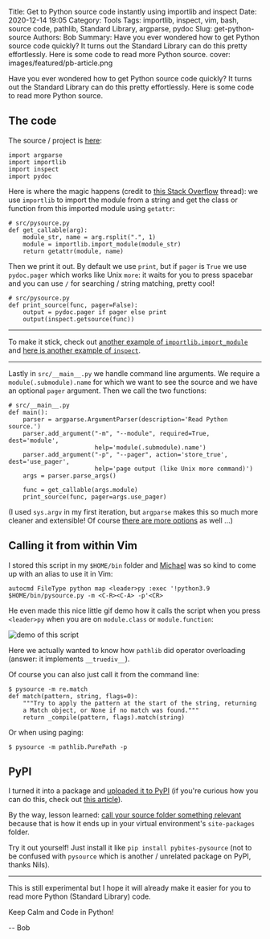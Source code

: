 Title: Get to Python source code instantly using importlib and inspect
Date: 2020-12-14 19:05
Category: Tools
Tags: importlib, inspect, vim, bash, source code, pathlib, Standard Library, argparse, pydoc
Slug: get-python-source
Authors: Bob
Summary: Have you ever wondered how to get Python source code quickly? It turns out the Standard Library can do this pretty effortlessly. Here is some code to read more Python source.
cover: images/featured/pb-article.png

Have you ever wondered how to get Python source code quickly? It turns out the Standard Library can do this pretty effortlessly. Here is some code to read more Python source.

## The code

The source / project is [here](https://github.com/PyBites-Open-Source/pysource):

	import argparse
	import importlib
	import inspect
	import pydoc

Here is where the magic happens (credit to [this Stack Overflow](https://stackoverflow.com/a/8790232) thread): we use `importlib` to import the module from a string and get the class or function from this imported module using `getattr`:

	# src/pysource.py
	def get_callable(arg):
		module_str, name = arg.rsplit(".", 1)
		module = importlib.import_module(module_str)
		return getattr(module, name)

Then we print it out. By default we use `print`, but if `pager` is `True` we use `pydoc.pager` which works like Unix `more`: it waits for you to press spacebar and you can use `/` for searching / string matching, pretty cool!

	# src/pysource.py
	def print_source(func, pager=False):
		output = pydoc.pager if pager else print
		output(inspect.getsource(func))

---

To make it stick, check out [another example of `importlib.import_module`](https://codechalleng.es/tips/import-module-from-a-string) and [here is another example of `inspect`](https://codechalleng.es/tips/read-in-source-code).

---

Lastly in `src/__main__.py` we handle command line arguments. We require a `module(.submodule).name` for which we want to see the source and we have an optional `pager` argument. Then we call the two functions:

	# src/__main__.py
	def main():
		parser = argparse.ArgumentParser(description='Read Python source.')
		parser.add_argument("-m", "--module", required=True, dest='module',
							help='module(.submodule).name')
		parser.add_argument("-p", "--pager", action='store_true', dest='use_pager',
							help='page output (like Unix more command)')
		args = parser.parse_args()

		func = get_callable(args.module)
		print_source(func, pager=args.use_pager)

(I used `sys.argv` in my first iteration, but `argparse` makes this so much more cleaner and extensible! Of course [there are more options](https://pybit.es/guest-exploring-python-clis.html) as well ...)

## Calling it from within Vim

I stored this script in my `$HOME/bin` folder and [Michael](https://michaelabrahamsen.com/) was so kind to come up with an alias to use it in Vim:

	autocmd FileType python map <leader>py :exec '!python3.9 $HOME/bin/pysource.py -m <C-R><C-A> -p'<CR>

He even made this nice little gif demo how it calls the script when you press `<leader>py` when you are on `module.class` or `module.function`:

![demo of this script]({filename}/images/pysource-example.gif)

Here we actually wanted to know how `pathlib` did operator overloading (answer: it implements `__truediv__`).

Of course you can also just call it from the command line:

	$ pysource -m re.match
	def match(pattern, string, flags=0):
		"""Try to apply the pattern at the start of the string, returning
		a Match object, or None if no match was found."""
		return _compile(pattern, flags).match(string)

Or when using paging:

	$ pysource -m pathlib.PurePath -p

## PyPI

I turned it into a package and [uploaded it to PyPI](https://pypi.org/project/pybites-pysource/1.0.0/) (if you're curious how you can do this, check out [this article](https://pybit.es/opensource-package-pypi.html)).

By the way, lesson learned: [call your source folder something relevant](https://github.com/PyBites-Open-Source/pysource/commit/7a2b8dae046280530e3e558a52a141d52422e435) because that is how it ends up in your virtual environment's `site-packages` folder.

Try it out yourself! Just install it like `pip install pybites-pysource` (not to be confused with `pysource` which is another / unrelated package on PyPI, thanks Nils).

---

This is still experimental but I hope it will already make it easier for you to read more Python (Standard Library) code.

Keep Calm and Code in Python!

-- Bob
